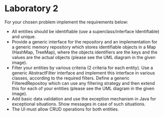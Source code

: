 # Laboratory 2

<!--
**Lab assignment**

A.	Write a Java class with at least three instance attributes of different types. For example, Car with the following attributes: a manufacturer, a model, maximum speed, a price and a manufacturing year. This is only an example, please choose your own type. Implement the constructors, setters and getters, and other required methods (e.g. toString(), equals()).

B.	Create a repository that contains objects having the type defined at A and provide an iterator for the repository. Write a program that displays the list of all objects and then computes different kinds of information. For example, for a collection of cars, the program prints the following information:
-	the cheapest car;
-	the fastest car;
-	the models manufactured by a given manufacturer.

For testing, you will create some objects in the main function and add them to the repository.


---

**Home assignment**

-->

For your chosen problem implement the requirements below:
-	All entities should be identifiable (use a superclass/interface Identifiable) and unique.
-	Provide a generic interface for the repository and an implementation for a generic memory repository which stores identifiable objects in a Map (HashMap, TreeMap), where the objects identifiers are the keys and the values are the actual objects (please see the UML diagram in the given image).
-	Filter your entities by various criteria (2 criteria for each entity). Use a generic AbstractFilter interface and implement this interface in various classes, according to the required filters. Define a generic FilteredRepositoy which can use any filtering strategy and then extend this for each of your entities (please see the UML diagram in the given image).
-	Add basic data validation and use the exception mechanism in Java for exceptional situations. Show messages in case of such situations.
-	The UI must allow CRUD operations for both entities.
